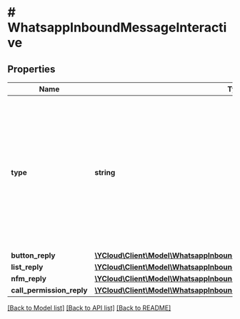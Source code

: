 # # WhatsappInboundMessageInteractive

## Properties

Name | Type | Description | Notes
------------ | ------------- | ------------- | -------------
**type** | **string** | The type of interactive message received. - &#x60;button_reply&#x60;: Sent when a customer clicks a button. - &#x60;list_reply&#x60;: Sent when a customer selects an item from a list. - &#x60;nfm_reply&#x60;: Sent when a customer responds to a WhatsApp Flow (Next Feature Messaging). - &#x60;call_permission_reply&#x60;: Sent when a customer responds to a call permission request. | [optional]
**button_reply** | [**\YCloud\Client\Model\WhatsappInboundMessageInteractiveButtonReply**](WhatsappInboundMessageInteractiveButtonReply.md) |  | [optional]
**list_reply** | [**\YCloud\Client\Model\WhatsappInboundMessageInteractiveListReply**](WhatsappInboundMessageInteractiveListReply.md) |  | [optional]
**nfm_reply** | [**\YCloud\Client\Model\WhatsappInboundMessageInteractiveNfmReply**](WhatsappInboundMessageInteractiveNfmReply.md) |  | [optional]
**call_permission_reply** | [**\YCloud\Client\Model\WhatsappInboundMessageInteractiveCallPermissionReply**](WhatsappInboundMessageInteractiveCallPermissionReply.md) |  | [optional]

[[Back to Model list]](../../README.md#models) [[Back to API list]](../../README.md#endpoints) [[Back to README]](../../README.md)
